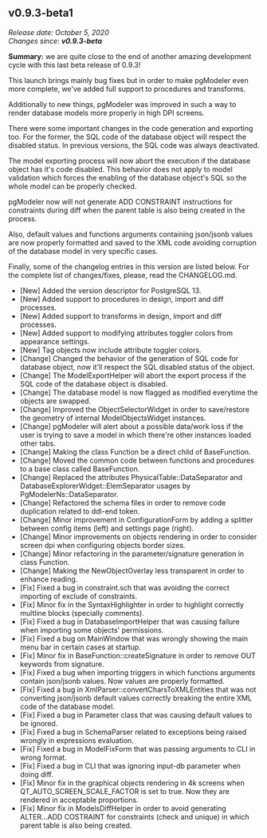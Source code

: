 v0.9.3-beta1
------

<em>Release date: October 5, 2020</em><br/>
<em>Changes since: <strong>v0.9.3-beta</strong></em><br/>

<strong>Summary:</strong> we are quite close to the end of another amazing development cycle with this last beta release of 0.9.3! <br/>

This launch brings mainly bug fixes but in order to make pgModeler even more complete, we've added full support to procedures and transforms. <br/>

Additionally to new things, pgModeler was improved in such a way to render database models more properly in high DPI screens. <br/>

There were some important changes in the code generation and exporting too. For the former, the SQL code of the database object will respect the disabled status. In previous versions, the SQL code was always deactivated. <br/>

The model exporting process will now abort the execution if the database object has it's code disabled. This behavior does not apply to model validation which forces the enabling of the database object's SQL so the whole model can be properly checked. </br>

pgModeler now will not generate ADD CONSTRAINT instructions for constraints during diff when the parent table is also being created in the process. <br/>

Also, default values and functions arguments containing json/jsonb values are now properly formatted and saved to the XML code avoiding corruption of the database model in very specific cases. <br/>

Finally, some of the changelog entries in this version are listed below. For the complete list of changes/fixes, please, read the CHANGELOG.md. <br/>

* [New] Added the version descriptor for PostgreSQL 13.
* [New] Added support to procedures in design, import and diff processes.
* [New] Added support to transforms in design, import and diff processes.
* [New] Added support to modifying attributes toggler colors from appearance settings.
* [New] Tag objects now include attribute toggler colors.
* [Change] Changed the behavior of the generation of SQL code for database object, now it'll respect the SQL disabled status of the object.
* [Change] The ModelExportHelper will abort the export process if the SQL code of the database object is disabled.
* [Change] The database model is now flagged as modified everytime the objects are swapped.
* [Change] Improved the ObjectSelectorWidget in order to save/restore the geometry of internal ModelObjectsWidget instances.
* [Change] pgModeler will alert about a possible data/work loss if the user is trying to save a model in which there're other instances loaded other tabs.
* [Change] Making the class Function be a direct child of BaseFunction.
* [Change] Moved the common code between functions and procedures to a base class called BaseFunction.
* [Change] Replaced the attributes PhysicalTable::DataSeparator and DatabaseExplorerWidget::ElemSeparator usages by PgModelerNs::DataSeparator.
* [Change] Refactored the schema files in order to remove code duplication related to ddl-end token.
* [Change] Minor improvement in ConfigurationForm by adding a splitter between config items (left) and settings page (right).
* [Change] Minor improvements on objects rendering in order to consider screen dpi when configuring objects border sizes.
* [Change] Minor refactoring in the parameter/signature generation in class Function.
* [Change] Making the NewObjectOverlay less transparent in order to enhance reading.
* [Fix] Fixed a bug in constraint.sch that was avoiding the correct importing of exclude of constraints.
* [Fix] Minor fix in the SyntaxHighlighter in order to highlight correctly multline blocks (specially comments).
* [Fix] Fixed a bug in DatabaseImportHelper that was causing failure when importing some objects' permissions.
* [Fix] Fixed a bug on MainWindow that was wrongly showing the main menu bar in certain cases at startup.
* [Fix] Minor fix in BaseFunction::createSignature in order to remove OUT keywords from signature.
* [Fix] Fixed a bug when importing triggers in which functions arguments contain json/jsonb values. Now values are properly formatted.
* [Fix] Fixed a bug in XmlParser::convertCharsToXMLEntities that was not converting json/jsonb default values correctly breaking the entire XML code of the database model.
* [Fix] Fixed a bug in Parameter class that was causing default values to be ignored.
* [Fix] Fixed a bug in SchemaParser related to exceptions being raised wrongly in expressions evaluation.
* [Fix] Fixed a bug in ModelFixForm that was passing arguments to CLI in wrong format.
* [Fix] Fixed a bug in CLI that was ignoring input-db parameter when doing diff.
* [Fix] Minor fix in the graphical objects rendering in 4k screens when QT_AUTO_SCREEN_SCALE_FACTOR is set to true. Now they are rendered in acceptable proportions.
* [Fix] Minor fix in ModelsDiffHelper in order to avoid generating ALTER...ADD COSTRAINT for constraints (check and unique) in which parent table is also being created.
